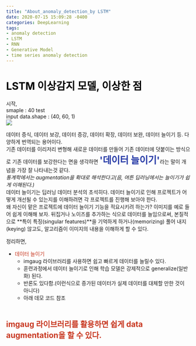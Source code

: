 ```yaml
---
title: "About_anomaly_detection_by LSTM"
date: 2020-07-15 15:09:28 -0400
categories: DeepLearning
tags:
- anomaly detection
- LSTM
- RNN
- Generative Model
- time series anomaly detection
---
```


# <span style="color:black">LSTM 이상감지 모델, 이상한 점</span><br>
시작,<br>
smaple : 40 test<br>
input data.shape :  (40, 60, 1)<br>
![](https://github.com/jypost/jypost.github.io/blob/master/img/LSTM_test_001.png?raw=true)<br>



데이터 증식, 데이터 보강, 데이터 증강, 데이터 확장, 데이터 보완, 데이터 늘이기 등. 다양하게 번역되는 용어이다.<br>
기존 데이터를 이리저리 변형해 새로운 데이터를 만들어 기존 데이터에 덧붙이는 방식으로
기존 데이터를 보강한다는 면을 생각하면 <span style="color:#2539A6; font-size: 1.6rem;">**'데이터 늘이기'**</span>라는 말이 개념을 가장 잘 나타내는것 같다.<br>
*통계학에서는 augmentation을 확대로 해석한다고(음, 여튼 딥러닝에서는 늘이기가 쉽게 이해된다.)* <br>
데이터 늘이기는 딥러닝 데이터 분석의 초석히다. 데이터 늘이기로 인해 프로젝트가 어떻게 개선될 수 있는지를 이해하려면 각 프로젝트를 진행해 보아야 한다.<br>
왜 자신이 맡은 프로젝트에 데이터 늘이기 기능을 적요시키려 하는가? 
이미지를 예로 들어 쉽게 이해해 보자. 뒤집거나 노이즈를 추가하는 식으로 데이터를 늘임으로써, 본질적으로 **특이 특징(singular features)**을 기억하게
하거나(memorizing) 풀어 내지(keying) 않고도, 알고리즘이 이미지의 내용을 이해하게 할 수 있다.<br>

정리하면, 
<br>
* <span style="color:#C83821;">데이터 늘이기</span>
  * imgaug 라이브러리를 사용하면 쉽고 빠르게 데이터를 늘릴수 있다.
  * 훈련과정에서 데이터 늘이기로 인해 학습 모델은 강제적으로 generalize(일반화) 된다.
  * 반론도 있다함.(이런식으로 증가된 데이터가 실제 데이터를 대체할 만한 것이 아니다)
  * 아래 데모 코드 참조
<br><br>

## <span style="color:#C83821">imgaug 라이브러리를 활용하면 쉽게 data augmentation을 할 수 있다.</span><br>
